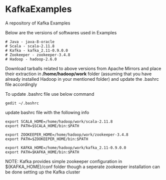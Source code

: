 # KafkaExamples
A repository of Kafka Examples

Below are the versions of softwares used in Examples

    # Java - java-8-oracle
    # Scala - scala-2.11.8
    # Kafka - kafka_2.11-0.9.0.0
    # Zookeeper - zookeeper-3.4.8
    # Hadoop - hadoop-2.6.0
    

Download tarballs related to above versions from Apache Mirrors and place their extraction in **/home/hadoop/work** folder (assuming that you have already installed Hadoop in your mentioned folder) and update the .bashrc file accordingly 

To update .bashrc file use below command
    
    gedit ~/.bashrc

update bashrc file with the following info

    export SCALA_HOME=/home/hadoop/work/scala-2.11.8
    export PATH=$SCALA_HOME/bin:$PATH
    
    export ZOOKEEPER_HOME=/home/hadoop/work/zookeeper-3.4.8
    export PATH=$ZOOKEEPER_HOME/bin:$PATH
    
    export KAFKA_HOME=/home/hadoop/work/kafka_2.11-0.9.0.0
    export PATH=$KAFKA_HOME/bin:$PATH

NOTE: Kafka provides simple zookeeper configuration in ${KAFKA_HOME}/conf folder though a seperate zookeeper installation can be done setting up the Kafka cluster




